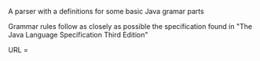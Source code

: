 A parser with a definitions for some basic Java gramar parts

Grammar rules follow as closely as possible the specification found in "The Java Language Specification Third Edition"

URL = 